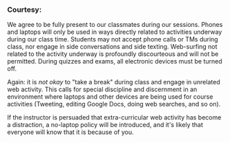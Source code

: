 ### Courtesy:

We agree to be fully present to our classmates during our sessions. Phones and laptops will only be used in ways directly related to activities underway during our class time. Students may not accept phone calls or TMs during class, nor engage in side conversations and side texting. Web-surfing not related to the activity underway is profoundly discourteous and will not be permitted. During quizzes and exams, all electronic devices must be turned off.

Again: it is *not okay* to "take a break" during class and engage in unrelated web activity. This calls for special discipline and discernment in an environment where laptops and other devices are being used for course activities (Tweeting, editing Google Docs, doing web searches, and so on).

If the instructor is persuaded that extra-curricular web activity has become a distraction, a no-laptop policy will be introduced, and it's likely that everyone will know that it is because of you.

